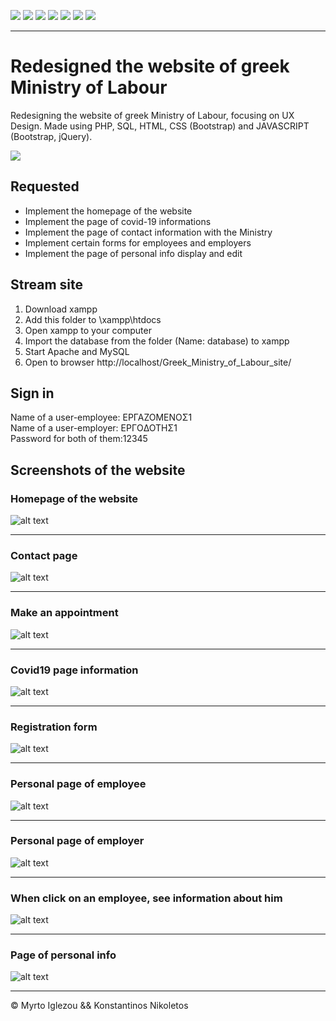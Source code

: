 <p>
    <a><img src="https://img.shields.io/badge/HTML5-E34F26?style=for-the-badge&logo=html5&logoColor=white" /></a>
    <a><img src="https://img.shields.io/badge/PHP-777BB4?style=for-the-badge&logo=php&logoColor=white" /></a>
    <a><img src="https://img.shields.io/badge/Bootstrap-563D7C?style=for-the-badge&logo=bootstrap&logoColor=white" /></a>
    <a><img src="https://img.shields.io/badge/CSS-239120?&style=for-the-badge&logo=css3&logoColor=white" /></a>
    <a><img src="https://img.shields.io/badge/JavaScript-F7DF1E?style=for-the-badge&logo=javascript&logoColor=black" /></a>
    <a><img src="https://img.shields.io/badge/xampp-FB7A24.svg?&style=for-the-badge&logo=xampp&logoColor=white" /></a>
    <a><img src="https://img.shields.io/badge/MySQL-00000F?style=for-the-badge&logo=mysql&logoColor=white" /></a>
</p>


---

# Redesigned the website of greek Ministry of Labour

Redesigning the website of greek Ministry of Labour, focusing on UX Design.
Made using PHP, SQL, HTML, CSS (Bootstrap) and JAVASCRIPT (Bootstrap, jQuery).


![](./videos/ministry_video.gif)

## Requested

* Implement the homepage of the website
* Implement the page of covid-19 informations
* Implement the page of contact information with the Ministry
* Implement certain forms for employees and employers
* Implement the page of personal info display and edit 

## Stream site
1. Download xampp
2. Add this folder to \xampp\htdocs
3. Open xampp to your computer
4. Import the database from the folder (Name: database) to xampp
5. Start Apache and MySQL
6. Open to browser http://localhost/Greek_Ministry_of_Labour_site/

## Sign in 

Name of a user-employee: ΕΡΓΑΖΟΜΕΝΟΣ1 <br>
Name of a user-employer: ΕΡΓOΔΟΤΗΣ1 <br>
Password for both of them:12345 <br>

## Screenshots of the website

### Homepage of the website

![alt text](screenshots/homepage.PNG)  

--- 


### Contact page

![alt text](screenshots/contact.PNG)  

--- 


### Make an appointment 

![alt text](screenshots/make_appointment.PNG)  

--- 


### Covid19 page information

![alt text](screenshots/covid19.PNG)  

--- 


### Registration form

![alt text](screenshots/register.PNG)  


--- 


### Personal page of employee

![alt text](screenshots/ergazomenos.PNG)  

--- 


### Personal page of employer

![alt text](screenshots/ergodoths.PNG)  


--- 


### When click on an employee, see information about him

![alt text](screenshots/employee_info.PNG)  


--- 


### Page of personal info


![alt text](screenshots/stoixeia.PNG)  

--- 

© Myrto Iglezou && Konstantinos Nikoletos
